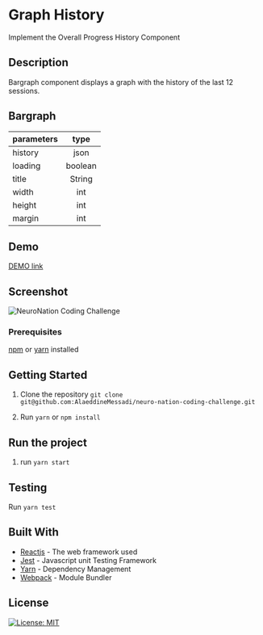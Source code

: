 # Graph History

Implement the Overall Progress History Component

## Description
Bargraph component displays a graph with the history of the last 12 sessions.

## Bargraph

| parameters   |      type      |
|--------------|:--------------:|
| history      |      json      |
| loading      |    boolean     |
| title        |     String     |
| width        |     int        |
| height       |     int        |
| margin       |     int        |


## Demo

[DEMO link](https://build-rmrgjgvhlc.now.sh/ )

## Screenshot
![NeuroNation Coding Challenge](https://raw.githubusercontent.com/AlaeddineMessadi/neuro-nation-coding-challenge/master/src/assets/screen_shot.png)

### Prerequisites
[npm](https://www.npmjs.com/get-npm) or [yarn](https://yarnpkg.com/en/docs/install) installed

## Getting Started
1. Clone the repository
`git clone git@github.com:AlaeddineMessadi/neuro-nation-coding-challenge.git`

2. Run `yarn` or `npm install`


## Run the project 
1. run `yarn start`

## Testing

Run `yarn test`


## Built With
* [Reactjs](https://reactjs.org/) - The web framework used
* [Jest](https://jestjs.io) - Javascript unit Testing Framework
* [Yarn](https://yarnpkg.com/) - Dependency Management
* [Webpack](https://webpack.js.org) - Module Bundler

## License
[![License: MIT](https://img.shields.io/badge/License-MIT-yellow.svg)](https://opensource.org/licenses/MIT)

